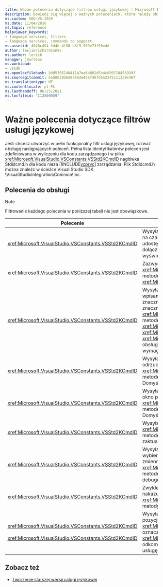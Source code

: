 ```yaml
---
title: Ważne polecenia dotyczące filtrów usługi językowej | Microsoft Docs
description: Dowiedz się więcej o ważnych poleceniach, które należy obsługiwać podczas tworzenia w pełni funkcjonalnego filtru usługi językowej w Visual Studio.
ms.custom: SEO-VS-2020
ms.date: 11/04/2016
ms.topic: reference
helpviewer_keywords:
- language services, filters
- language services, commands to support
ms.assetid: 4948c494-3d4d-4f50-b3f9-959e73f90e4d
author: leslierichardson95
ms.author: lerich
manager: jmartens
ms.workload:
- vssdk
ms.openlocfilehash: 8dd5f65248411a7ea6b892d5b4c800718456339f
ms.sourcegitcommit: bab002936a9a642e45af407d652345c113a9c467
ms.translationtype: MT
ms.contentlocale: pl-PL
ms.lasthandoff: 06/25/2021
ms.locfileid: "112899059"
---
```

# <a name="important-commands-for-language-service-filters"></a>Ważne polecenia dotyczące filtrów usługi językowej
Jeśli chcesz utworzyć w pełni funkcjonalny filtr usługi językowej, rozważ obsługę następujących poleceń. Pełna lista identyfikatorów poleceń jest zdefiniowana w wyliczeniu dla kodu zarządzanego i w pliku <xref:Microsoft.VisualStudio.VSConstants.VSStd2KCmdID> nagłówka Stdidcmd.h dla kodu nieza [!INCLUDE[vcprvc](../../code-quality/includes/vcprvc_md.md)] zarządzania. Plik Stdidcmd.h można znaleźć w *ścieżce* Visual Studio SDK \VisualStudioIntegration\Common\Inc.

## <a name="commands-to-handle"></a>Polecenia do obsługi

> [!NOTE]
> Filtrowanie każdego polecenia w poniższej tabeli nie jest obowiązkowe.

|Polecenie|Opis|
|-------------|-----------------|
|<xref:Microsoft.VisualStudio.VSConstants.VSStd2KCmdID>|Wysyłane, gdy użytkownik kliknie prawym przyciskiem myszy. To polecenie wskazuje, że na czas podać menu skrótów. Jeśli to polecenie nie jest obsługiwane, edytor tekstu udostępnia domyślne menu skrótów bez żadnych poleceń specyficznych dla języka. Aby dołączyć własne polecenia do tego menu, należy samodzielnie obsłużyć polecenie i wyświetlić menu skrótów.|
|<xref:Microsoft.VisualStudio.VSConstants.VSStd2KCmdID>|Zazwyczaj wysyłane, gdy użytkownik naciśnięty klawisz CTRL + J. Wywołaj <xref:Microsoft.VisualStudio.TextManager.Interop.IVsTextView.UpdateCompletionStatus%2A> metodę w pliku , aby wyświetlić pole <xref:Microsoft.VisualStudio.TextManager.Interop.IVsTextView> uzupełniania instrukcji.|
|<xref:Microsoft.VisualStudio.VSConstants.VSStd2KCmdID>|Wysyłane, gdy użytkownik w typie znaku. Monitoruj to polecenie, aby określić, kiedy jest wpisany znak wyzwalacza, oraz podać uzupełnianie instrukcji, porady dotyczące metod i znaczniki tekstu, takie jak kolorowanie składni, dopasowywanie nawiasów klamrowych i znaczniki błędów. Wywołaj <xref:Microsoft.VisualStudio.TextManager.Interop.IVsTextView.UpdateCompletionStatus%2A> metodę na zakończenie instrukcji for i metodę w metodzie dla porad dotyczących <xref:Microsoft.VisualStudio.TextManager.Interop.IVsTextView> <xref:Microsoft.VisualStudio.TextManager.Interop.IVsMethodTipWindow.SetMethodData%2A> <xref:Microsoft.VisualStudio.TextManager.Interop.IVsMethodTipWindow> metody. Aby obsługiwać znaczniki tekstu, monitoruj to polecenie, aby określić, czy wpisywany znak wymaga zaktualizowania znaczników.|
|<xref:Microsoft.VisualStudio.VSConstants.VSStd2KCmdID>|Wysyłane, gdy użytkownik wpisze klawisz Enter. Monitoruj to polecenie, aby określić, kiedy odrzucić okno porady metody, <xref:Microsoft.VisualStudio.TextManager.Interop.IVsMethodData.OnDismiss%2A> wywołując metodę w metodzie <xref:Microsoft.VisualStudio.TextManager.Interop.IVsMethodData> . Domyślnie widok tekstowy obsługuje to polecenie.|
|<xref:Microsoft.VisualStudio.VSConstants.VSStd2KCmdID>|Wysyłane, gdy użytkownik typi klawisz Backspace. Monitoruj, aby określić, kiedy odrzucić okno porady metody, <xref:Microsoft.VisualStudio.TextManager.Interop.IVsMethodData.OnDismiss%2A> wywołując metodę w metodzie <xref:Microsoft.VisualStudio.TextManager.Interop.IVsMethodData> . Domyślnie widok tekstowy obsługuje to polecenie.|
|<xref:Microsoft.VisualStudio.VSConstants.VSStd2KCmdID>|Wysyłane z menu lub klawisza skrótu. Wywołaj <xref:Microsoft.VisualStudio.TextManager.Interop.IVsTextView.UpdateTipWindow%2A> metodę w metodzie , aby <xref:Microsoft.VisualStudio.TextManager.Interop.IVsTextView> zaktualizować okno porad przy użyciu informacji o parametrach.|
|<xref:Microsoft.VisualStudio.VSConstants.VSStd2KCmdID>|Wysyłane, gdy użytkownik najedzie kursorem na zmienną  lub ustawi kursor na zmiennej i wybierze pozycję Szybkie informacje z **funkcji IntelliSense** w menu **Edycja.** Zwróć typ zmiennej w wierzchołku, wywołując <xref:Microsoft.VisualStudio.TextManager.Interop.IVsTextView.UpdateTipWindow%2A> metodę dla <xref:Microsoft.VisualStudio.TextManager.Interop.IVsTextView> . Jeśli debugowanie jest aktywne, porada powinna również pokazywać wartość zmiennej.|
|<xref:Microsoft.VisualStudio.VSConstants.VSStd2KCmdID>|Zwykle wysyłane, gdy użytkownik naciśnięty klawisz CTRL + SPACJA. To polecenie nakazuje usłudze językowej wywołanie <xref:Microsoft.VisualStudio.TextManager.Interop.IVsTextView.UpdateCompletionStatus%2A> metody w metodzie <xref:Microsoft.VisualStudio.TextManager.Interop.IVsTextView> .|
|<xref:Microsoft.VisualStudio.VSConstants.VSStd2KCmdID><br /><br /> <xref:Microsoft.VisualStudio.VSConstants.VSStd2KCmdID>|Wysyłane z menu, zazwyczaj **zaznaczanie** komentarzy lub **zaznaczanie komentarza** **z** pozycji Zaawansowane w menu **Edycja.** <xref:Microsoft.VisualStudio.VSConstants.VSStd2KCmdID> wskazuje, że użytkownik chce oznaczać zaznaczony tekst jako komentarz; <xref:Microsoft.VisualStudio.VSConstants.VSStd2KCmdID> wskazuje, że użytkownik chce odkomentować zaznaczony tekst. Te polecenia mogą być implementowane tylko przez usługę językową.|

## <a name="see-also"></a>Zobacz też
- [Tworzenie starszej wersji usługi językowej](../../extensibility/internals/developing-a-legacy-language-service.md)
